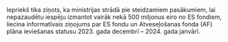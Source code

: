 Iepriekš tika ziņots, ka ministrijas strādā pie steidzamiem pasākumiem, lai nepazaudētu iespēju izmantot vairāk nekā 500 miljonus eiro no ES fondiem, liecina informatīvais ziņojums par ES fondu un Atveseļošanas fonda (AF) plāna ieviešanas statusu 2023. gada decembrī – 2024. gada janvārī. 
